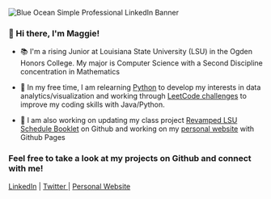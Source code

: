 ![Blue Ocean Simple Professional LinkedIn Banner](https://user-images.githubusercontent.com/81037163/178507560-fe8d4b08-ae99-4dfc-8c83-f31294736ff7.png)

### 👋 Hi there, I'm Maggie!

- 📚 I'm a rising Junior at Louisiana State University (LSU) in the Ogden Honors College. My major is Computer Science with a Second Discipline concentration in Mathematics

- 🌱 In my free time, I am relearning [Python](https://github.com/maggiestewart/PythonPractice) to develop my interests in data analytics/visualization and working through [LeetCode challenges](https://github.com/maggiestewart/LeetCodePractice) to improve my coding skills with Java/Python.

- 🔭 I am also working on updating my class project [Revamped LSU Schedule Booklet](https://github.com/maggiestewart/LSUScheduleBookletProject) on Github and working on my [personal website](https://www.maggiestewart225.com) with Github Pages

### Feel free to take a look at my projects on Github and connect with me!

<p> <a href="https://www.linkedin.com/in/maggiestewart225/">LinkedIn</a> | 
<a href="https://twitter.com/MaggieS225"> Twitter </a> | 
<a href="https://maggiestewart225.com"> Personal Website<p>



<!--
**maggiestewart/maggiestewart** is a ✨ _special_ ✨ repository because its `README.md` (this file) appears on your GitHub profile.

Here are some ideas to get you started:

- 🔭 I’m currently working on ...
- 🌱 I’m currently learning ...
- 👯 I’m looking to collaborate on ...
- 🤔 I’m looking for help with ...
- 💬 Ask me about ...
- 📫 How to reach me: ...
- 😄 Pronouns: ...
- ⚡ Fun fact: ...
-->
